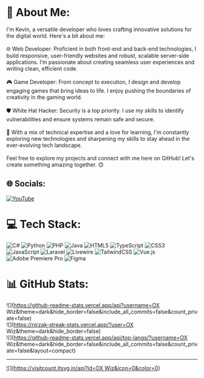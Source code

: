 # 💫 About Me:
I'm Kevin, a versatile developer who loves crafting innovative solutions for the digital world. Here's a bit about me:<br><br>🌐 Web Developer: Proficient in both front-end and back-end technologies, I build responsive, user-friendly websites and robust, scalable server-side applications. I’m passionate about creating seamless user experiences and writing clean, efficient code.<br><br>🎮 Game Developer: From concept to execution, I design and develop engaging games that bring ideas to life. I enjoy pushing the boundaries of creativity in the gaming world.<br><br>🛡️ White Hat Hacker: Security is a top priority. I use my skills to identify vulnerabilities and ensure systems remain safe and secure.<br><br>🚀 With a mix of technical expertise and a love for learning, I'm constantly exploring new technologies and sharpening my skills to stay ahead in the ever-evolving tech landscape.<br><br>Feel free to explore my projects and connect with me here on GitHub! Let's create something amazing together. 😊


## 🌐 Socials:
[![YouTube](https://img.shields.io/badge/YouTube-%23FF0000.svg?logo=YouTube&logoColor=white)](https://youtube.com/@https://www.youtube.com/@tusskai) 

# 💻 Tech Stack:
![C#](https://img.shields.io/badge/c%23-%23239120.svg?style=for-the-badge&logo=csharp&logoColor=white) ![Python](https://img.shields.io/badge/python-3670A0?style=for-the-badge&logo=python&logoColor=ffdd54) ![PHP](https://img.shields.io/badge/php-%23777BB4.svg?style=for-the-badge&logo=php&logoColor=white) ![Java](https://img.shields.io/badge/java-%23ED8B00.svg?style=for-the-badge&logo=openjdk&logoColor=white) ![HTML5](https://img.shields.io/badge/html5-%23E34F26.svg?style=for-the-badge&logo=html5&logoColor=white) ![TypeScript](https://img.shields.io/badge/typescript-%23007ACC.svg?style=for-the-badge&logo=typescript&logoColor=white) ![CSS3](https://img.shields.io/badge/css3-%231572B6.svg?style=for-the-badge&logo=css3&logoColor=white) ![JavaScript](https://img.shields.io/badge/javascript-%23323330.svg?style=for-the-badge&logo=javascript&logoColor=%23F7DF1E) ![Laravel](https://img.shields.io/badge/laravel-%23FF2D20.svg?style=for-the-badge&logo=laravel&logoColor=white) ![Livewire](https://img.shields.io/badge/livewire-%234e56a6.svg?style=for-the-badge&logo=livewire&logoColor=white) ![TailwindCSS](https://img.shields.io/badge/tailwindcss-%2338B2AC.svg?style=for-the-badge&logo=tailwind-css&logoColor=white) ![Vue.js](https://img.shields.io/badge/vue.js-%2335495e.svg?style=for-the-badge&logo=vuedotjs&logoColor=%234FC08D) ![Adobe Premiere Pro](https://img.shields.io/badge/Adobe%20Premiere%20Pro-9999FF.svg?style=for-the-badge&logo=Adobe%20Premiere%20Pro&logoColor=white) ![Figma](https://img.shields.io/badge/figma-%23F24E1E.svg?style=for-the-badge&logo=figma&logoColor=white)
# 📊 GitHub Stats:
![](https://github-readme-stats.vercel.app/api?username=OX Wiz&theme=dark&hide_border=false&include_all_commits=false&count_private=false)<br/>
![](https://nirzak-streak-stats.vercel.app/?user=OX Wiz&theme=dark&hide_border=false)<br/>
![](https://github-readme-stats.vercel.app/api/top-langs/?username=OX Wiz&theme=dark&hide_border=false&include_all_commits=false&count_private=false&layout=compact)

---
[![](https://visitcount.itsvg.in/api?id=OX Wiz&icon=0&color=0)](https://visitcount.itsvg.in)

<!-- Proudly created with GPRM ( https://gprm.itsvg.in ) -->
